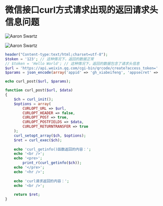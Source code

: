 # 微信接口curl方式请求出现的返回请求头信息问题

![Aaron Swartz](https://raw.githubusercontent.com/xiabeifeng/study-notes/master/PHP/images/curl_header_1.png)

![Aaron Swartz](https://raw.githubusercontent.com/xiabeifeng/study-notes/master/PHP/images/curl_header_2.png)

```php
header("Content-type:text/html;charset=utf-8");
$token = '123'; // 这种情况下，返回的数据正常
// $token = 'Hello World'; // 这种情况下，返回的数据包含了请求头信息
$url = 'https://api.weixin.qq.com/cgi-bin/qrcode/create?access_token=' . $token;
$params = json_encode(array('appid' => 'gh_xiabeifeng', 'appsecret' => '123456'));

echo curl_post($url, $params);

function curl_post($url, $data)
{
    $ch = curl_init();
    $options = array(
        CURLOPT_URL => $url,
        CURLOPT_HEADER => false,
        CURLOPT_POST => true,
        CURLOPT_POSTFIELDS => $data,
        CURLOPT_RETURNTRANSFER => true
    );
    curl_setopt_array($ch, $options);
    $ret = curl_exec($ch);
    
    echo 'curl_getinfo()函数返回的内容：';
    echo '<br />';
    echo '<pre>';
        print_r(curl_getinfo($ch));
    echo '</pre>';
    echo '<hr />';
    
    echo 'curl请求返回的内容：';
    echo '<br />';
    
    return $ret;
}
```
